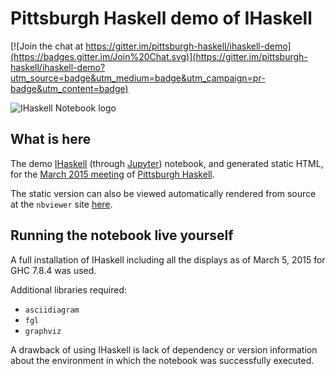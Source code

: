 # Pittsburgh Haskell demo of IHaskell

[![Join the chat at https://gitter.im/pittsburgh-haskell/ihaskell-demo](https://badges.gitter.im/Join%20Chat.svg)](https://gitter.im/pittsburgh-haskell/ihaskell-demo?utm_source=badge&utm_medium=badge&utm_campaign=pr-badge&utm_content=badge)

![IHaskell Notebook logo](https://camo.githubusercontent.com/7693c3a15b2962afd24546cd2a8c7ff299006412/68747470733a2f2f7261772e6769746875622e636f6d2f67696269616e736b792f494861736b656c6c2f6d61737465722f696d616765732f696861736b656c6c2d6c6f676f2e706e67)

## What is here

The demo [IHaskell](https://github.com/gibiansky/IHaskell) (through [Jupyter](http://jupyter.org/)) notebook, and generated static HTML, for the [March 2015 meeting](http://www.meetup.com/Pittsburgh-Code-Supply/events/220880859/) of [Pittsburgh Haskell](http://PittsburghHaskell.org/).

The static version can also be viewed automatically rendered from source at the `nbviewer` site [here](http://nbviewer.ipython.org/github/pittsburgh-haskell/ihaskell-demo/blob/master/PittsburghHaskellDemo.ipynb).

## Running the notebook live yourself

A full installation of IHaskell including all the displays as of March 5, 2015 for GHC 7.8.4 was used.

Additional libraries required:

- `asciidiagram`
- `fgl`
- `graphviz`

A drawback of using IHaskell is lack of dependency or version information about the environment in which the notebook was successfully executed.
